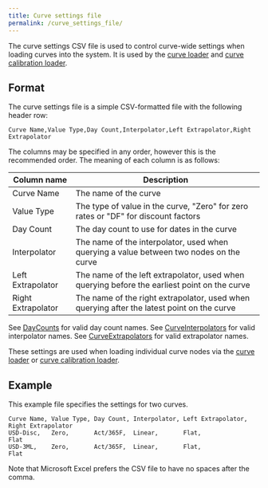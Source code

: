 ```yaml
---
title: Curve settings file
permalink: /curve_settings_file/
---
```


The curve settings CSV file is used to control curve-wide settings when loading curves into the system.
It is used by the [curve loader]({{site.baseurl}}/curves_loader) and 
[curve calibration loader]({{site.baseurl}}/curve_calibration_loader).


## Format

The curve settings file is a simple CSV-formatted file with the following header row:

```
Curve Name,Value Type,Day Count,Interpolator,Left Extrapolator,Right Extrapolator
```

The columns may be specified in any order, however this is the recommended order.
The meaning of each column is as follows:

| Column name        | Description                                                                                   |
|--------------------|-----------------------------------------------------------------------------------------------|
| Curve Name         | The name of the curve                                                                         |
| Value Type         | The type of value in the curve, "Zero" for zero rates or "DF" for discount factors            |
| Day Count          | The day count to use for dates in the curve                                                   |
| Interpolator       | The name of the interpolator, used when querying a value between two nodes on the curve       |
| Left Extrapolator  | The name of the left extrapolator, used when querying before the earliest point on the curve  |
| Right Extrapolator | The name of the right extrapolator, used when querying after the latest point on the curve    |

See [DayCounts]({{site.baseurl}}/day_counts) for valid day count names.
See [CurveInterpolators]({{site.baseurl}}/apidocs/com/opengamma/strata/market/curve/interpolator/CurveInterpolators.html) for valid interpolator names.
See [CurveExtrapolators]({{site.baseurl}}/apidocs/com/opengamma/strata/market/curve/interpolator/CurveExtrapolators.html) for valid extrapolator names.

These settings are used when loading individual curve nodes via the
[curve loader]({{site.baseurl}}/curves_loader) or [curve calibration loader]({{site.baseurl}}/curve_calibration_loader).


## Example

This example file specifies the settings for two curves.

```
Curve Name, Value Type, Day Count, Interpolator, Left Extrapolator, Right Extrapolator
USD-Disc,   Zero,       Act/365F,  Linear,       Flat,              Flat
USD-3ML,    Zero,       Act/365F,  Linear,       Flat,              Flat
```

Note that Microsoft Excel prefers the CSV file to have no spaces after the comma.
